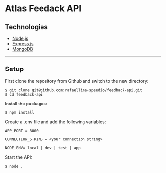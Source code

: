 # Atlas Feedack API

## Technologies
- [Node.js](https://nodejs.org/en/)
- [Express.js](https://expressjs.com/pt-br/)
- [MongoDB](https://www.mongodb.com/)

---

## Setup
First clone the repository from Github and switch to the new directory:

    $ git clone git@github.com:rafaellima-speedio/feedback-api.git
    $ cd feedback-api
    
Install the packages:

    $ npm install 

Create a .env file and add the following variables:
```.env
APP_PORT = 8000

CONNECTION_STRING = <your connection string>

NODE_ENV= local | dev | test | app
```

Start the API:

    $ node .